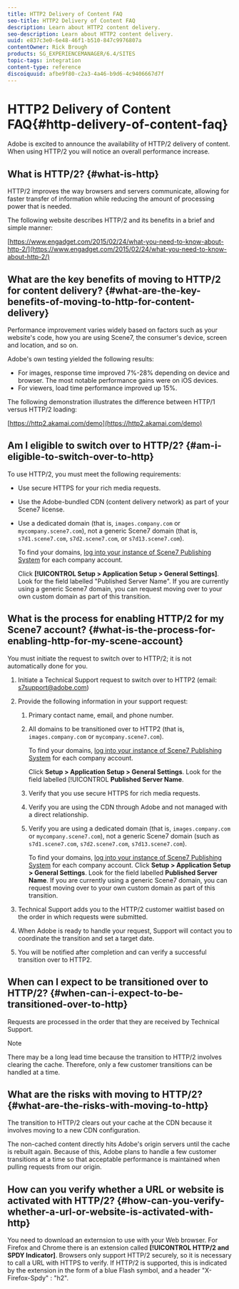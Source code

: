 ```yaml
---
title: HTTP2 Delivery of Content FAQ
seo-title: HTTP2 Delivery of Content FAQ
description: Learn about HTTP2 content delivery.
seo-description: Learn about HTTP2 content delivery.
uuid: e837c3e0-6e48-46f1-b510-847c9976807a
contentOwner: Rick Brough
products: SG_EXPERIENCEMANAGER/6.4/SITES
topic-tags: integration
content-type: reference
discoiquuid: afbe9f80-c2a3-4a46-b9d6-4c9406667d7f
---
```


# HTTP2 Delivery of Content FAQ{#http-delivery-of-content-faq}

Adobe is excited to announce the availability of HTTP/2 delivery of content. When using HTTP/2 you will notice an overall performance increase.

## What is HTTP/2? {#what-is-http}

HTTP/2 improves the way browsers and servers communicate, allowing for faster transfer of information while reducing the amount of processing power that is needed.

The following website describes HTTP/2 and its benefits in a brief and simple manner:

[https://www.engadget.com/2015/02/24/what-you-need-to-know-about-http-2/](https://www.engadget.com/2015/02/24/what-you-need-to-know-about-http-2/)

## What are the key benefits of moving to HTTP/2 for content delivery? {#what-are-the-key-benefits-of-moving-to-http-for-content-delivery}

Performance improvement varies widely based on factors such as your website's code, how you are using Scene7, the consumer's device, screen and location, and so on.

Adobe's own testing yielded the following results:

* For images, response time improved 7%-28% depending on device and browser. The most notable performance gains were on iOS devices.
* For viewers, load time performance improved up 15%.

The following demonstration illustrates the difference between HTTP/1 versus HTTP/2 loading:

[https://http2.akamai.com/demo](https://http2.akamai.com/demo)

## Am I eligible to switch over to HTTP/2? {#am-i-eligible-to-switch-over-to-http}

To use HTTP/2, you must meet the following requirements:

* Use secure HTTPS for your rich media requests.
* Use the Adobe-bundled CDN (content delivery network) as part of your Scene7 license.
* Use a dedicated domain (that is, `images.company.com` or `mycompany.scene7.com`), not a generic Scene7 domain (that is, `s7d1.scene7.com`, `s7d2.scene7.com`, or `s7d13.scene7.com`).

  To find your domains, [log into your instance of Scene7 Publishing System](https://www.adobe.com/marketing-cloud/experience-manager/scene7-login.html) for each company account.

  Click **[!UICONTROL Setup &gt; Application Setup &gt; General Settings]**. Look for the field labelled "Published Server Name". If you are currently using a generic Scene7 domain, you can request moving over to your own custom domain as part of this transition.

## What is the process for enabling HTTP/2 for my Scene7 account? {#what-is-the-process-for-enabling-http-for-my-scene-account}

You must initiate the request to switch over to HTTP/2; it is not automatically done for you.

1. Initiate a Technical Support request to switch over to HTTP2 (email: s7support@adobe.com)
1. Provide the following information in your support request:

     1. Primary contact name, email, and phone number.
     1. All domains to be transitioned over to HTTP2 (that is, `images.company.com` or `mycompany.scene7.com`).

          To find your domains, [log into your instance of Scene7 Publishing System](https://www.adobe.com/marketing-cloud/experience-manager/scene7-login.html) for each company account. 

          Click **Setup &gt; Application Setup &gt; General Settings**. Look for the field labelled [!UICONTROL **Published Server Name**.

     1. Verify that you use secure HTTPS for rich media requests.
     1. Verify you are using the CDN through Adobe and not managed with a direct relationship.
     1. Verify you are using a dedicated domain (that is, `images.company.com` or `mycompany.scene7.com`), not a generic Scene7 domain (such as `s7d1.scene7.com`, `s7d2.scene7.com`, `s7d13.scene7.com`).

          To find your domains, [log into your instance of Scene7 Publishing System](https://www.adobe.com/marketing-cloud/experience-manager/scene7-login.html) for each company account. Click **Setup &gt; Application Setup &gt; General Settings**. Look for the field labelled **Published Server Name**. If you are currently using a generic Scene7 domain, you can request moving over to your own custom domain as part of this transition.

1. Technical Support adds you to the HTTP/2 customer waitlist based on the order in which requests were submitted.
1. When Adobe is ready to handle your request, Support will contact you to coordinate the transition and set a target date.
1. You will be notified after completion and can verify a successful transition over to HTTP2.

## When can I expect to be transitioned over to HTTP/2? {#when-can-i-expect-to-be-transitioned-over-to-http}

Requests are processed in the order that they are received by Technical Support.

>[!NOTE]
>
>There may be a long lead time because the transition to HTTP/2 involves clearing the cache. Therefore, only a few customer transitions can be handled at a time.

## What are the risks with moving to HTTP/2? {#what-are-the-risks-with-moving-to-http}

The transition to HTTP/2 clears out your cache at the CDN because it involves moving to a new CDN configuration.

The non-cached content directly hits Adobe's origin servers until the cache is rebuilt again. Because of this, Adobe plans to handle a few customer transitions at a time so that acceptable performance is maintained when pulling requests from our origin.

## How can you verify whether a URL or website is activated with HTTP/2? {#how-can-you-verify-whether-a-url-or-website-is-activated-with-http}

You need to download an externsion to use with your Web browser. For Firefox and Chrome there is an extension called **[!UICONTROL HTTP/2 and SPDY Indicator]**. Browsers only support HTTP/2 securely, so it is necessary to call a URL with HTTPS to verify. If HTTP/2 is supported, this is indicated by the extension in the form of a blue Flash symbol, and a header "X-Firefox-Spdy" : "h2".
